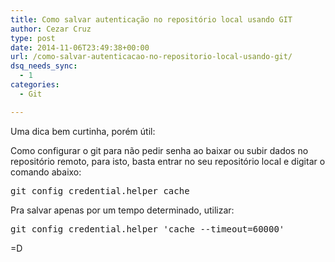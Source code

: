 ```yaml
---
title: Como salvar autenticação no repositório local usando GIT
author: Cezar Cruz
type: post
date: 2014-11-06T23:49:38+00:00
url: /como-salvar-autenticacao-no-repositorio-local-usando-git/
dsq_needs_sync:
  - 1
categories:
  - Git

---
```

Uma dica bem curtinha, porém útil:
  
Como configurar o git para não pedir senha ao baixar ou subir dados no repositório remoto, para isto, basta entrar no seu repositório local e digitar o comando abaixo:

<pre class="line-pre ">git config credential.helper cache</pre>

Pra salvar apenas por um tempo determinado, utilizar:

<pre class="lang:default decode:true">git config credential.helper 'cache --timeout=60000'</pre>

=D